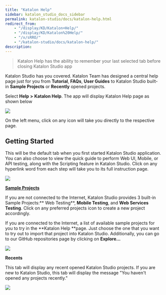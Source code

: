 ```yaml
---
title: "Katalon Help" 
sidebar: katalon_studio_docs_sidebar
permalink: katalon-studio/docs/katalon-help.html 
redirect_from:
    - "/display/KD/Katalon+Help/"
    - "/display/KD/Katalon%20Help/"
    - "/x/sRRO/"
    - "/katalon-studio/docs/katalon-help/"
description: 
---
```

> Katalon Help has the ability to remember your last selected tab before closing Katalon Studio app

Katalon Studio has you covered. Katalon Team has designed a central help page just for you from **Tutorial**, **FAQs**, **User Guides** to Katalon Studio built-in **Sample Projects** or **Recently** opened projects.

Select **Help** **>** **Katalon Help**. The app will display Katalon Help page as shown below

![](https://github.com/katalon-studio/docs-images/raw/master/katalon-studio/docs/katalon-help/image2018-8-2-93A363A43.png)

On the left menu, click on any icon will take you directly to the respective page.

Getting Started
---------------

This will be the default tab when you first started Katalon Studio application. You can also choose to view the quick guide to perform Web UI, Mobile, or API testing, along with the Scripting feature in Katalon Studio. Click on any hyperlink word from each step will take you to its full instruction page.

![](https://github.com/katalon-studio/docs-images/raw/master/katalon-studio/docs/katalon-help/image2018-8-2-93A373A7.png)

**[Sample Projects](/display/KD/Sample+Projects)**

If you are not connected to the Internet, Katalon Studio provides 3 built-in Sample Projects:** Web Testing**, **Mobile Testing**, and **Web Services Testing**. Click on any preferred projects icon to create a new project accordingly.

If you are connected to the Internet, a list of available sample projects for you to try in the **Katalon Help **page. Just choose the one that you want to try out to import that project into Katalon Studio. Additionally, you can go to our GitHub repositories page by clicking on **Explore...**

![](https://github.com/katalon-studio/docs-images/raw/master/katalon-studio/docs/katalon-help/image2018-7-6-133A393A41.png)

**Recents**

This tab will display any recent opened Katalon Studio projects. If you are new to Katalon Studio, this tab will display the message "You haven't opened any projects recently."

![](https://github.com/katalon-studio/docs-images/raw/master/katalon-studio/docs/katalon-help/image2018-8-2-143A493A39.png)